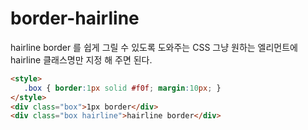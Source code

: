 # border-hairline

hairline border 를 쉽게 그릴 수 있도록 도와주는 CSS
그냥 원하는 엘리먼트에 hairline 클래스명만 지정 해 주면 된다.

````html
<style>
   .box { border:1px solid #f0f; margin:10px; }
</style>
<div class="box">1px border</div>
<div class="box hairline">hairline border</div>
````
